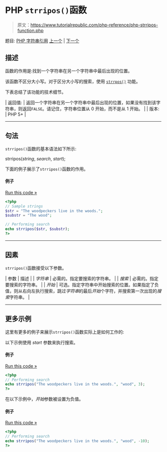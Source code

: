 # PHP `strripos()`函数

> 原文：<https://www.tutorialrepublic.com/php-reference/php-strripos-function.php>

题目: [PHP 字符串引用](php-string-functions.php) [上一个](php-strrev-function.php) | [下一个](php-strrpos-function.php)

## 描述

函数的作用是:找到一个字符串在另一个字符串中最后出现的位置。

该函数不区分大小写。对于区分大小写的搜索，使用 [`strrpos()`](php-strrpos-function.php) 功能。

下表总结了该功能的技术细节。

| 返回值: | 返回一个字符串在另一个字符串中最后出现的位置，如果没有找到该字符串，则返回`FALSE`。请记住，字符串位置从 0 开始，而不是从 1 开始。 |
| 版本: | PHP 5+ |

* * *

## 句法

`strripos()`函数的基本语法如下所示:

strripos(*string*, *search*, *start*);

下面的例子展示了`strripos()`函数的作用。

#### 例子

[Run this code »](../codelab.php?topic=php&file=case-insensitive-version-of-strrpos "Run this code to view the output")

```php
<?php
// Sample strings
$str = "The woodpeckers live in the woods.";
$substr = "The wood";

// Performing search
echo strripos($str, $substr);
?>
```

* * *

## 因素

`strripos()`函数接受以下参数。

| 参数 | 描述 |
| *字符串* | 必需的。指定要搜索的字符串。 |
| *搜索* | 必需的。指定要搜索的字符串。 |
| *开始* | 可选。指定字符串中开始搜索的位置。如果指定了负值，则从右向左执行搜索，跳过*字符串*的最后*开始*个字符，并搜索第一次出现的*搜索*字符串。 |

* * *

## 更多示例

这里有更多的例子来展示`strripos()`函数实际上是如何工作的:

以下示例使用 *start* 参数来执行搜索。

#### 例子

[Run this code »](../codelab.php?topic=php&file=using-positive-start-value-in-strripos "Run this code to view the output")

```php
<?php
// Performing search
echo strripos("The woodpeckers live in the woods.", "wood", 3); 
?>
```

在以下示例中，*开始*参数被设置为负值。

#### 例子

[Run this code »](../codelab.php?topic=php&file=using-negative-start-value-in-strripos "Run this code to view the output")

```php
<?php
// Performing search
echo strripos("The woodpeckers live in the woods.", "wood", -10);
?>
```